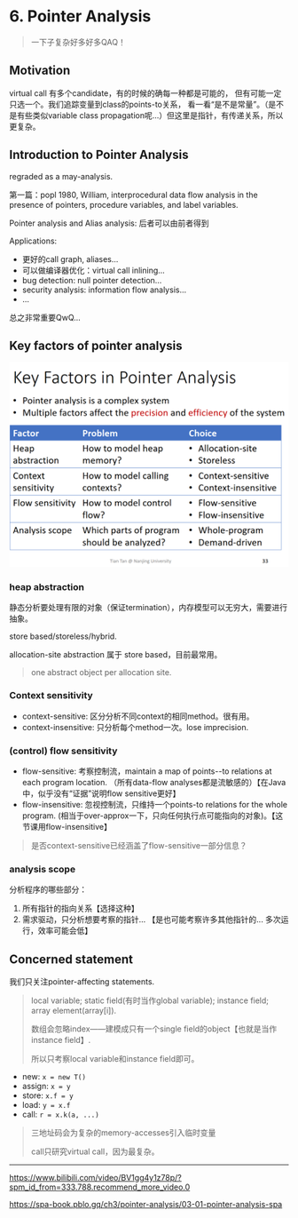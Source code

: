# 6. Pointer Analysis

> 一下子复杂好多好多QAQ！

## Motivation

virtual call 有多个candidate，有的时候的确每一种都是可能的，
但有可能一定只选一个。我们追踪变量到class的points-to关系，
看一看“是不是常量”。（是不是有些类似variable class propagation呢...）但这里是指针，有传递关系，所以更复杂。

## Introduction to Pointer Analysis

regraded as a may-analysis.

第一篇：popl 1980, William, interprocedural data flow analysis in the presence of pointers, procedure variables, and label variables. 

Pointer analysis and Alias analysis: 后者可以由前者得到

Applications: 

* 更好的call graph, aliases...
* 可以做编译器优化：virtual call inlining...
* bug detection: null pointer detection...
* security analysis: information flow analysis...
* ...

总之非常重要QwQ...

## Key factors of pointer analysis

![](./pics/06-01.png)

### heap abstraction

静态分析要处理有限的对象（保证termination），内存模型可以无穷大，需要进行抽象。

store based/storeless/hybrid. 

allocation-site abstraction 属于 store based，目前最常用。

> one abstract object per allocation site.

### Context sensitivity

* context-sensitive: 区分分析不同context的相同method。很有用。
* context-insensitive: 只分析每个method一次。lose imprecision.

### (control) flow sensitivity

* flow-sensitive: 考察控制流，maintain a map of points--to relations at each program location. （所有data-flow analyses都是流敏感的）【在Java中，似乎没有“证据”说明flow sensitive更好】
* flow-insensitive: 忽视控制流，只维持一个points-to relations for the whole program. (相当于over-approx一下，只向任何执行点可能指向的对象)。【这节课用flow-insensitive】

> 是否context-sensitive已经涵盖了flow-sensitive一部分信息？

### analysis scope

分析程序的哪些部分：
1. 所有指针的指向关系【选择这种】
2. 需求驱动，只分析想要考察的指针... 【是也可能考察许多其他指针的... 多次运行，效率可能会低】

## Concerned statement

我们只关注pointer-affecting statements.

> local variable; static field(有时当作global variable); instance field; array element(array[i]).
> 
> 数组会忽略index——建模成只有一个single field的object【也就是当作instance field】.
>
> 所以只考察local variable和instance field即可。

* new: `x = new T()`
* assign: `x = y`
* store: `x.f = y`
* load: `y = x.f`
* call: `r = x.k(a, ...)`

> 三地址码会为复杂的memory-accesses引入临时变量
> 
> call只研究virtual call，因为最复杂。


*** 

https://www.bilibili.com/video/BV1gg4y1z78p/?spm_id_from=333.788.recommend_more_video.0

https://spa-book.pblo.gq/ch3/pointer-analysis/03-01-pointer-analysis-spa